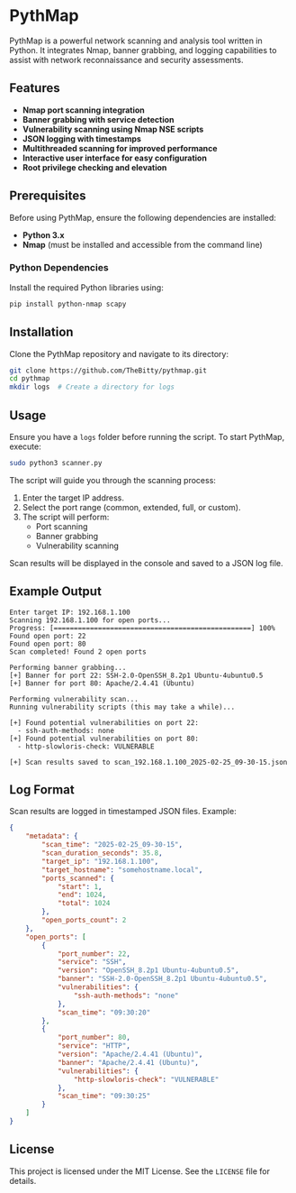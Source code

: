 # PythMap

PythMap is a powerful network scanning and analysis tool written in Python. It integrates Nmap, banner grabbing, and logging capabilities to assist with network reconnaissance and security assessments.

## Features

- **Nmap port scanning integration**
- **Banner grabbing with service detection**
- **Vulnerability scanning using Nmap NSE scripts**
- **JSON logging with timestamps**
- **Multithreaded scanning for improved performance**
- **Interactive user interface for easy configuration**
- **Root privilege checking and elevation**

## Prerequisites

Before using PythMap, ensure the following dependencies are installed:

- **Python 3.x**
- **Nmap** (must be installed and accessible from the command line)

### Python Dependencies

Install the required Python libraries using:
```bash
pip install python-nmap scapy
```

## Installation

Clone the PythMap repository and navigate to its directory:

```bash
git clone https://github.com/TheBitty/pythmap.git
cd pythmap
mkdir logs  # Create a directory for logs
```

## Usage

Ensure you have a `logs` folder before running the script. To start PythMap, execute:

```bash
sudo python3 scanner.py
```

The script will guide you through the scanning process:

1. Enter the target IP address.
2. Select the port range (common, extended, full, or custom).
3. The script will perform:
   - Port scanning
   - Banner grabbing
   - Vulnerability scanning

Scan results will be displayed in the console and saved to a JSON log file.

## Example Output

```plaintext
Enter target IP: 192.168.1.100  
Scanning 192.168.1.100 for open ports...
Progress: [=================================================] 100%
Found open port: 22
Found open port: 80
Scan completed! Found 2 open ports

Performing banner grabbing...
[+] Banner for port 22: SSH-2.0-OpenSSH_8.2p1 Ubuntu-4ubuntu0.5
[+] Banner for port 80: Apache/2.4.41 (Ubuntu)

Performing vulnerability scan...
Running vulnerability scripts (this may take a while)...

[+] Found potential vulnerabilities on port 22:
  - ssh-auth-methods: none
[+] Found potential vulnerabilities on port 80:
  - http-slowloris-check: VULNERABLE

[+] Scan results saved to scan_192.168.1.100_2025-02-25_09-30-15.json
```

## Log Format

Scan results are logged in timestamped JSON files. Example:

```json
{
    "metadata": {
        "scan_time": "2025-02-25_09-30-15",
        "scan_duration_seconds": 35.8,
        "target_ip": "192.168.1.100",
        "target_hostname": "somehostname.local",
        "ports_scanned": {
            "start": 1,
            "end": 1024,
            "total": 1024
        },
        "open_ports_count": 2
    },
    "open_ports": [
        {
            "port_number": 22,
            "service": "SSH",
            "version": "OpenSSH_8.2p1 Ubuntu-4ubuntu0.5",
            "banner": "SSH-2.0-OpenSSH_8.2p1 Ubuntu-4ubuntu0.5",
            "vulnerabilities": {
                "ssh-auth-methods": "none"
            },
            "scan_time": "09:30:20"
        },
        {
            "port_number": 80,
            "service": "HTTP",
            "version": "Apache/2.4.41 (Ubuntu)",
            "banner": "Apache/2.4.41 (Ubuntu)",
            "vulnerabilities": {
                "http-slowloris-check": "VULNERABLE"
            },
            "scan_time": "09:30:25"
        }
    ]
}
```

## License

This project is licensed under the MIT License. See the `LICENSE` file for details.



